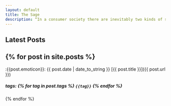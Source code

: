 ```yaml
---
layout: default
title: The Sage
description: “In a consumer society there are inevitably two kinds of slaves, the prisoners of addiction and the prisoners of envy.” — Ivan Illich
---
```

## Latest Posts

{% for post in site.posts %}
---
:{{post.emoticon}}: {{ post.date | date_to_string }} [{{ post.title }}]({{ post.url }})
##### tags: {% for tag in post.tags %} `{{tag}}` {% endfor %}
{% endfor %}
